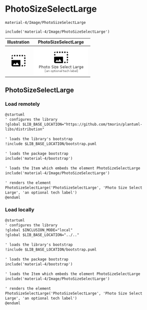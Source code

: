 # PhotoSizeSelectLarge


```text
material-4/Image/PhotoSizeSelectLarge
```

```text
include('material-4/Image/PhotoSizeSelectLarge')
```



| Illustration | PhotoSizeSelectLarge |
| :---: | :---: |
| ![illustration for Illustration](../../material-4/Image/PhotoSizeSelectLarge.png) | ![illustration for PhotoSizeSelectLarge](../../material-4/Image/PhotoSizeSelectLarge.Local.png) |




## PhotoSizeSelectLarge

### Load remotely
```plantuml
@startuml
' configures the library
!global $LIB_BASE_LOCATION="https://github.com/tmorin/plantuml-libs/distribution"

' loads the library's bootstrap
!include $LIB_BASE_LOCATION/bootstrap.puml

' loads the package bootstrap
include('material-4/bootstrap')

' loads the Item which embeds the element PhotoSizeSelectLarge
include('material-4/Image/PhotoSizeSelectLarge')

' renders the element
PhotoSizeSelectLarge('PhotoSizeSelectLarge', 'Photo Size Select Large', 'an optional tech label')
@enduml
```

### Load locally
```plantuml
@startuml
' configures the library
!global $INCLUSION_MODE="local"
!global $LIB_BASE_LOCATION="../.."

' loads the library's bootstrap
!include $LIB_BASE_LOCATION/bootstrap.puml

' loads the package bootstrap
include('material-4/bootstrap')

' loads the Item which embeds the element PhotoSizeSelectLarge
include('material-4/Image/PhotoSizeSelectLarge')

' renders the element
PhotoSizeSelectLarge('PhotoSizeSelectLarge', 'Photo Size Select Large', 'an optional tech label')
@enduml
```

